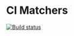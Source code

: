 # CI Matchers

[![Build status](https://ci.appveyor.com/api/projects/status/fmsc2qg0qdbpnt3v/branch/main?svg=true)](https://ci.appveyor.com/project/pingAST/matchers/branch/main)
